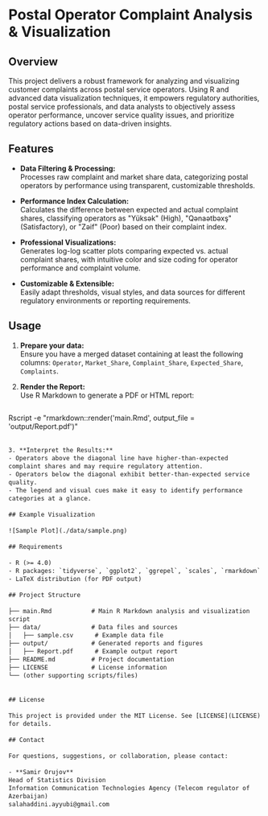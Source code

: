 # Postal Operator Complaint Analysis & Visualization

## Overview

This project delivers a robust framework for analyzing and visualizing customer complaints across postal service operators. Using R and advanced data visualization techniques, it empowers regulatory authorities, postal service professionals, and data analysts to objectively assess operator performance, uncover service quality issues, and prioritize regulatory actions based on data-driven insights.

## Features

- **Data Filtering & Processing:**  
  Processes raw complaint and market share data, categorizing postal operators by performance using transparent, customizable thresholds.

- **Performance Index Calculation:**  
  Calculates the difference between expected and actual complaint shares, classifying operators as "Yüksək" (High), "Qənaətbəxş" (Satisfactory), or "Zəif" (Poor) based on their complaint index.

- **Professional Visualizations:**  
  Generates log-log scatter plots comparing expected vs. actual complaint shares, with intuitive color and size coding for operator performance and complaint volume.

- **Customizable & Extensible:**  
  Easily adapt thresholds, visual styles, and data sources for different regulatory environments or reporting requirements.

## Usage

1. **Prepare your data:**  
   Ensure you have a merged dataset containing at least the following columns: `Operator`, `Market_Share`, `Complaint_Share`, `Expected_Share`, `Complaints`.

2. **Render the Report:**  
   Use R Markdown to generate a PDF or HTML report:
   ```r
  Rscript -e "rmarkdown::render('main.Rmd', output_file = 'output/Report.pdf')"
   ```

3. **Interpret the Results:**  
   - Operators above the diagonal line have higher-than-expected complaint shares and may require regulatory attention.
   - Operators below the diagonal exhibit better-than-expected service quality.
   - The legend and visual cues make it easy to identify performance categories at a glance.

## Example Visualization

![Sample Plot](./data/sample.png)

## Requirements

- R (>= 4.0)
- R packages: `tidyverse`, `ggplot2`, `ggrepel`, `scales`, `rmarkdown`
- LaTeX distribution (for PDF output)

## Project Structure

├── main.Rmd           # Main R Markdown analysis and visualization script
├── data/              # Data files and sources
│   ├── sample.csv      # Example data file
├── output/            # Generated reports and figures
│   ├── Report.pdf      # Example output report
├── README.md          # Project documentation
├── LICENSE            # License information
└── (other supporting scripts/files)


## License

This project is provided under the MIT License. See [LICENSE](LICENSE) for details.

## Contact

For questions, suggestions, or collaboration, please contact:

- **Samir Orujov**  
  Head of Statistics Division  
  Information Communication Technologies Agency (Telecom regulator of Azerbaijan)  
  salahaddini.ayyubi@gmail.com
